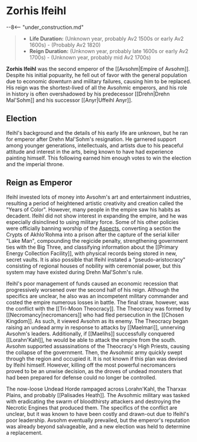 # Zorhis Ifeihl

--8<-- "under_construction.md"

> - **Life Duration:** (Unknown year, probably Av2 1500s or early Av2 1600s) - (Probably Av2 1820)
> - **Reign Duration:** (Unknown year, probably late 1600s or early Av2 1700s) - (Unknown year, probably mid Av2 1700s)

**Zorhis Ifeihl** was the second emperor of the [[Avsohm|Empire of Avsohm]]. Despite his initial popuarity, he fell out of favor with the general population due to economic downturn and military failures, causing him to be replaced. His reign was the shortest-lived of all the Avsohmic emperors, and his role in history is often overshadowed by his predecessor [[Drehn|Drehn Mal'Sohm]] and his successor [[Anyr|Uffeihl Anyr]].

## Election

Ifeihl's background and the details of his early life are unknown, but he ran for emperor after Drehn Mal'Sohm's resignation. He garnered support among younger generations, intellectuals, and artists due to his peaceful attitude and interest in the arts, being known to have had experience painting himself. This following earned him enough votes to win the election and the imperial throne.

## Reign as Emperor

Ifeihl invested lots of money into Avsohm's art and entertainment industries, resulting a period of heightened artistic creativity and creation called the "Years of Color". However, many people in the empire saw his habits as decadent. Ifeihl did not show interest in expanding the empire, and he was especially disinclined to using military force. Some of his other policies were officially banning worship of the [Aspects](/Lore/Higher_Beings/Aspects/), converting a section the Crypts of Akhlo'Rohma into a prison after the capture of the serial killer "Lake Man", compounding the regicide penalty, strengthening government ties with the Big Three, and classifying information about the [[Primary Energy Collection Facility]], with physical records being stored in new, secret vaults. It is also possible that Ifeihl instated a "pseudo-aristocracy" consisting of regional houses of nobility with ceremonial power, but this system may have existed during Drehn Mal'Sohm's rule.

Ifeihl's poor management of funds caused an economic recession that progressively worsened over the second half of his reign. Although the specifics are unclear, he also was an incompetent military commander and costed the empire numerous losses in battle. The final straw, however, was the conflict with the [[Tri-Moon Theocracy]]. The Theocracy was formed by [[Necromancy|necromancers]] who had fled persecution in the [[Chosen Kingdom]]. As such, it viewed Avsohm as its enemy. The Theocracy began raising an undead army in response to attacks by [[Maelmari]], unnerving Avsohm's leaders.  Additionally, if [[Maelihs]] successfully conquered [[Lorahn'Kahl]], he would be able to attack the empire from the south. Avsohm supported assassinations of the Theocracy's High Priests, causing the collapse of the government. Then, the Avsohmic army quickly swept through the region and occupied it. It is not known if this plan was devised by Ifeihl himself. However, killing off the most powerful necromancers proved to be an unwise decision, as the droves of undead monsters that had been prepared for defense could no longer be controlled. 

The now-loose Undead Horde rampaged across Lorahn'Kahl, the Tharxax Plains, and probably [[Palisades Heath]]. The Avsohmic military was tasked with eradicating the swarm of bloodthirsty attackers and destroying the Necrotic Engines that produced them. The specifics of the conflict are unclear, but it was known to have been costly and drawn-out due to Ifeihl's poor leadership. Avsohm eventually prevailed, but the emperor's reputation was already beyond salvageable, and a new election was held to determine a replacement.
